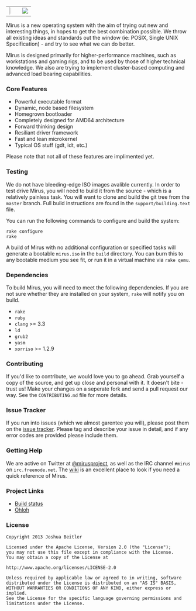 <table style="border:0">
    <tr>
        <td><img src="https://raw.github.com/joshbeitler/mirus/newsrc/documentation/resc/img/logo-b.png" width="15%" />
        </td>
        <td>
            <a href="https://travis-ci.org/joshbeitler/mirus"><img src="https://travis-ci.org/joshbeitler/mirus.png?branch=newsrc" /></a>
        </td>
    </tr>
</table>

Mirus is a new operating system with the aim of trying out new and interesting things, in hopes to get the best combination possible. We throw all existing ideas and standards out the window (ie: POSIX, Single UNIX Specification) - and try to see what we can do better.

Mirus is designed primarily for higher-performance machines, such as workstations and gaming rigs, and to be used by those of higher technical knowledge. We also are trying to implement cluster-based computing and advanced load bearing capabilities.

### Core Features
* Powerful executable format
* Dynamic, node based filesystem
* Homegrown bootloader
* Completely designed for AMD64 architecture
* Forward thinking design
* Resiliant driver framework
* Fast and lean microkernel
* Typical OS stuff (gdt, idt, etc.)

Please note that not all of these features are implimented yet.

### Testing
We do not have bleeding-edge ISO images avalible currently.  In order to test drive Mirus, you will need to build it from the source - which is a relatively painless task.  You will want to clone and build the git tree from the `master` branch.  Full build instructions are found in the `support/building.text` file.

You can run the following commands to configure and build the system:

```
rake configure
rake
```

A build of Mirus with no additional configuration or specified tasks will generate a bootable `mirus.iso` in the `build` directory.  You can burn this to any bootable medium you see fit, or run it in a virtual machine via `rake qemu`. 

### Dependencies
To build Mirus, you will need to meet the following dependencies.  If you are not sure whether they are installed on your system, `rake` will notify you on build.

* `rake`
* `ruby`
* `clang` >= 3.3
* `ld`
* `grub2`
* `yasm`
* `xorriso` >= 1.2.9

### Contributing
If you'd like to contribute, we would love you to go ahead.  Grab yourself a copy of the source, and get up close and personal with it.  It doesn't bite - trust us!  Make your changes on a seperate fork and send a pull request our way.  See the `CONTRIBUTING.md` file for more details.

### Issue Tracker
If you run into issues (which we almost garentee you will), please post them on the [issue tracker](https://github.com/joshbeitler/mirus/issues).  Please tag and describe your issue in detail, and if any error codes are provided please include them.

### Getting Help
We are active on Twitter at [@mirusproject](http://twitter.com/mirusproject), as well as the IRC channel `#mirus` on `irc.freenode.net`.  The [wiki](https://github.com/joshbeitler/mirus/wiki) is an excellent place to look if you need a quick reference of Mirus.

### Project Links
* [Build status](https://travis-ci.org/)
* [Ohloh](https://www.ohloh.net/p/mirus)

### License
```
Copyright 2013 Joshua Beitler

Licensed under the Apache License, Version 2.0 (the "License");
you may not use this file except in compliance with the License.
You may obtain a copy of the License at

http://www.apache.org/licenses/LICENSE-2.0

Unless required by applicable law or agreed to in writing, software
distributed under the License is distributed on an "AS IS" BASIS,
WITHOUT WARRANTIES OR CONDITIONS OF ANY KIND, either express or implied.
See the License for the specific language governing permissions and
limitations under the License.
```
